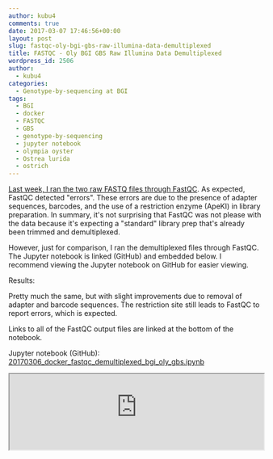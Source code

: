 ```yaml
---
author: kubu4
comments: true
date: 2017-03-07 17:46:56+00:00
layout: post
slug: fastqc-oly-bgi-gbs-raw-illumina-data-demultiplexed
title: FASTQC - Oly BGI GBS Raw Illumina Data Demultiplexed
wordpress_id: 2506
author:
  - kubu4
categories:
  - Genotype-by-sequencing at BGI
tags:
  - BGI
  - docker
  - FASTQC
  - GBS
  - genotype-by-sequencing
  - jupyter notebook
  - olympia oyster
  - Ostrea lurida
  - ostrich
---
```


[Last week, I ran the two raw FASTQ files through FastQC](https://robertslab.github.io/sams-notebook/2017/03/02/fastqc-oly-bgi-gbs-raw-illumina-data.html). As expected, FastQC detected "errors". These errors are due to the presence of adapter sequences, barcodes, and the use of a restriction enzyme (ApeKI) in library preparation. In summary, it's not surprising that FastQC was not please with the data because it's expecting a "standard" library prep that's already been trimmed and demultiplexed.

However, just for comparison, I ran the demultiplexed files through FastQC. The Jupyter notebook is linked (GitHub) and embedded below. I recommend viewing the Jupyter notebook on GitHub for easier viewing.

Results:

Pretty much the same, but with slight improvements due to removal of adapter and barcode sequences. The restriction site still leads to FastQC to report errors, which is expected.

Links to all of the FastQC output files are linked at the bottom of the notebook.

Jupyter notebook (GitHub): [20170306_docker_fastqc_demultiplexed_bgi_oly_gbs.ipynb
](https://github.com/sr320/LabDocs/blob/master/jupyter_nbs/sam/20170306_docker_fastqc_demultiplexed_bgi_oly_gbs.ipynb)

<iframe src="https://render.githubusercontent.com/view/ipynb?commit=c302f2e650ec50453a2a4c1f00540a9bb3672e13&enc_url=68747470733a2f2f7261772e67697468756275736572636f6e74656e742e636f6d2f73723332302f4c6162446f63732f633330326632653635306563353034353361326134633166303035343061396262333637326531332f6a7570797465725f6e62732f73616d2f32303137303330365f646f636b65725f6661737471635f64656d756c7469706c657865645f6267695f6f6c795f6762732e6970796e62&nwo=sr320%2FLabDocs&path=jupyter_nbs%2Fsam%2F20170306_docker_fastqc_demultiplexed_bgi_oly_gbs.ipynb&repository_id=13746500#375aacff-7cdf-48f6-b3ec-5c215f69d56d" width="100%" same_height_as="window" scrolling="yes"></iframe>

